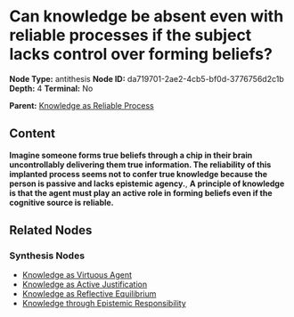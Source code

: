 # Can knowledge be absent even with reliable processes if the subject lacks control over forming beliefs?

**Node Type:** antithesis
**Node ID:** da719701-2ae2-4cb5-bf0d-3776756d2c1b
**Depth:** 4
**Terminal:** No

**Parent:** [Knowledge as Reliable Process](knowledge-as-reliable-process-synthesis-587f7d94-353b-48bc-81f0-8308d865ff3f.md)

## Content

**Imagine someone forms true beliefs through a chip in their brain uncontrollably delivering them true information. The reliability of this implanted process seems not to confer true knowledge because the person is passive and lacks epistemic agency.**, **A principle of knowledge is that the agent must play an active role in forming beliefs even if the cognitive source is reliable.**

## Related Nodes

### Synthesis Nodes

- [Knowledge as Virtuous Agent](knowledge-as-virtuous-agent-synthesis-8afc92ac-586d-4424-a773-5c597c983c88.md)
- [Knowledge as Active Justification](knowledge-as-active-justification-synthesis-4059dacd-8e10-4ac0-b3e4-5a58a2ffc26f.md)
- [Knowledge as Reflective Equilibrium](knowledge-as-reflective-equilibrium-synthesis-88e6299b-fc52-4eec-9a7e-d88f0e762f8f.md)
- [Knowledge through Epistemic Responsibility](knowledge-through-epistemic-responsibility-synthesis-277dcedb-3eea-4064-94cc-d9c3b91f5449.md)
